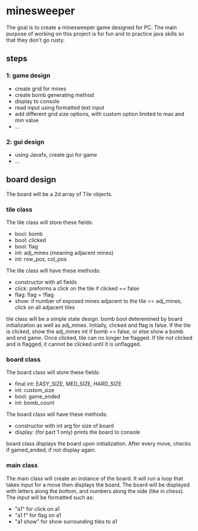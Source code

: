 # minesweeper
The goal is to create a minesweeper game designed for PC. The main purpose of working on this project is for fun and to practice java skills so that they don't go rusty.  
## steps
### 1: game design
- create grid for mines
- create bomb generating method
- display to console
- read input using formatted text input
- add different grid size options, with custom option limited to max and min value
- ...
### 2: gui design
- using Javafx, create gui for game
- ...
  
  
## board design
The board will be a 2d array of Tile objects.
  
### tile class
The tile class will store these fields:
- bool: bomb
- bool: clicked
- bool: flag
- int: adj_mines (meaning adjacent mines)
- int: row_pos, col_pos
  
The tile class will have these methods:
- constructor with all fields
- click: preforms a click on the tile if clicked == false
- flag: flag = !flag
- show: if number of exposed mines adjacent to the tile == adj_mines, click on all adjacent tiles
  
tile class will be a simple state design. bomb bool deteremined by board initialization as well as adj_mines. Initially, clicked and flag is false. If the tile is clicked, show the adj_mines int if bomb == false, or else show a bomb and end game. Once clicked, tile can no longer be flagged. If tile not clicked and is flagged, it cannot be clicked until it is unflagged.

### board class
The board class will store these fields:
- final int: EASY_SIZE, MED_SIZE, HARD_SIZE
- int: custom_size
- bool: game_ended
- int: bomb_count
  
The board class will have these methods:
- constructor with int arg for size of board
- display: (for part 1 only) prints the board to console
  
board class displays the board upon initialization. After every move, checks if gamed_ended, if not display again.
  
### main class
The main class will create an instance of the board. It will run a loop that takes input for a move then displays the board. The board will be displayed with letters along the bottom, and numbers along the side (like in chess). The input will be formatted such as:  
- "a1" for click on a1
- "a1 f" for flag on a1
- "a1 show" for show surrounding tiles to a1
